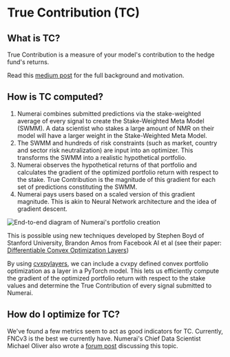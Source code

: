 # True Contribution (TC)

## What is TC?

True Contribution is a measure of your model's contribution to the hedge fund's returns.

Read this [medium post](https://medium.com/numerai/alien-stock-market-intelligence-numerais-true-contribution-6bc7652bd6ac) for the full background and motivation.&#x20;

## **How is TC computed?**

1. Numerai combines submitted predictions via the stake-weighted average of every signal to create the Stake-Weighted Meta Model (SWMM). A data scientist who stakes a large amount of NMR on their model will have a larger weight in the Stake-Weighted Meta Model.
2. The SWMM and hundreds of risk constraints (such as market, country and sector risk neutralization) are input into an optimizer. This transforms the SWMM into a realistic hypothetical portfolio.
3. Numerai observes the hypothetical returns of that portfolio and calculates the gradient of the optimized portfolio return with respect to the stake. True Contribution is the magnitude of this gradient for each set of predictions constituting the SWMM.
4. Numerai pays users based on a scaled version of this gradient magnitude. This is akin to Neural Network architecture and the idea of gradient descent.&#x20;

![End-to-end diagram of Numerai's portfolio creation](../../.gitbook/assets/tc-e2e-signal-eval.png)

This is possible using new techniques developed by Stephen Boyd of Stanford University, Brandon Amos from Facebook AI et al (see their paper: [Differentiable Convex Optimization Layers](https://web.stanford.edu/\~boyd/papers/pdf/diff\_cvxpy.pdf))

By using [cvxpylayers](https://github.com/cvxgrp/cvxpylayers), we can include a cvxpy defined convex portfolio optimization as a layer in a PyTorch model. This lets us efficiently compute the gradient of the optimized portfolio return with respect to the stake values and determine the True Contribution of every signal submitted to Numerai.

## How do I optimize for TC?

We've found a few metrics seem to act as good indicators for TC. Currently, FNCv3 is the best we currently have. Numerai's Chief Data Scientist Michael Oliver also wrote a [forum post](https://forum.numer.ai/t/true-contribution-details/5128) discussing this topic.

